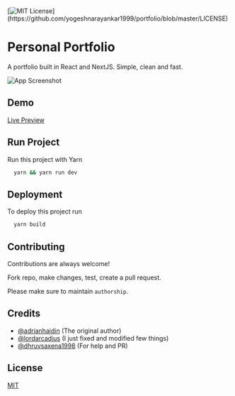 
[![MIT License](https://img.shields.io/apm/l/atomic-design-ui.svg?)](https://github.com/yogeshnarayankar1999/portfolio/blob/master/LICENSE)

  
# Personal Portfolio

A portfolio built in React and NextJS. Simple, clean and fast.



![App Screenshot](https://i.ibb.co/hW98pHw/Screenshot-from-2021-07-05-23-21-17.png)

## Demo

[Live Preview](https://www.yogeshnarayankar.me)

## Run Project 

Run this project with Yarn

```bash 
  yarn && yarn run dev
```
    
## Deployment

To deploy this project run

```bash
  yarn build
```

  
## Contributing

Contributions are always welcome!

Fork repo, make changes, test, create a pull request.

Please make sure to maintain `authorship`.

  
## Credits

- [@adrianhajdin](https://github.com/adrianhajdin) (The original author)
- [@lordarcadius](https://github.com/lordarcadius) (I just fixed and modified few things)
- [@dhruvsaxena1998](https://github.com/dhruvsaxena1998) (For help and PR)

  
## License

[MIT](https://github.com/lordarcadius/portfolio/blob/master/LICENSE)

